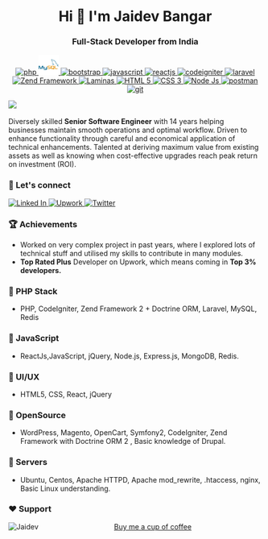 <h1 align="center">Hi 👋 I'm Jaidev Bangar</h1>
<h3 align="center">Full-Stack Developer from India</h3>
<p align="center">
  <a href="https://php.net" target="_blank">
  <img src="https://user-images.githubusercontent.com/5701533/217466363-c4260ba3-8efa-40cc-b1fb-c17b3915731b.png" alt="php" width="60" style="max-width: 100%;">
  </a>
  <a href="https://www.mysql.com/" rel="nofollow"> <img src="https://raw.githubusercontent.com/devicons/devicon/master/icons/mysql/mysql-original-wordmark.svg" alt="mysql" width="40" height="40" style="max-width: 100%;"> </a>
  <a href="https://getbootstrap.com/">
<img src="https://raw.githubusercontent.com/jmnote/z-icons/master/svg/bootstrap.svg" alt="bootstrap" width="40" height="40" style="max-width: 100%;">
  </a>
  <a href="https://www.javascript.com/">
<img src="https://user-images.githubusercontent.com/5701533/217467683-23d09908-23b1-4362-8892-7ea2fb0e5f00.png" alt="javascript" width="40" height="40" style="max-width: 100%;">
  </a>
  <a href="https://reactjs.org/">
<img src="https://user-images.githubusercontent.com/5701533/217467938-4aab0187-c1ef-4fb1-a032-7cceb79eff63.png" alt="reactjs"  height="40" style="max-width: 100%;">
  </a>
  <a href="https://codeigniter.com/">
  <img src="https://user-images.githubusercontent.com/5701533/217468176-b4f5ca48-7bdd-4f3b-a7a8-4a2ff3d99d00.png" alt="codeigniter" height="40" style="max-width: 100%;">
  </a>
  <a href="https://laravel.com/">
  <img src="https://user-images.githubusercontent.com/5701533/217469529-5d4b86d3-42a3-48ad-84e2-097e4aef7d7c.png" alt="laravel" height="40" style="max-width: 100%;">
  </a>
  
  <a href="https://framework.zend.com/">
  <img src="https://user-images.githubusercontent.com/5701533/217469883-ab78b308-c292-4d3c-95da-a62421b21a52.png" alt="Zend Framework" height="40" style="max-width: 100%;">
  </a>
    
  <a href="https://getlaminas.org/">
  <img src="https://user-images.githubusercontent.com/5701533/217470351-a4ee02b7-7439-4838-807a-edb5d7b527a4.png" alt="Laminas" height="40" style="max-width: 100%;">
  </a>

  <a href="https://dev.w3.org/html5/spec-LC/">
  <img src="https://user-images.githubusercontent.com/5701533/217471174-267c08cb-e98b-42d3-98a0-1a663dd9e4c7.png" alt="HTML 5" height="40" style="max-width: 100%;">
  </a>
  <a href="https://www.w3.org/Style/CSS/Overview.en.html">
  <img src="https://user-images.githubusercontent.com/5701533/217471377-08341eac-6dc5-4c81-a7f1-faea8a330cec.png" alt="CSS 3" height="40" style="max-width: 100%;">
  </a>
  <a href="https://nodejs.org">
  <img src="https://user-images.githubusercontent.com/5701533/217471780-5ef7bfe9-9642-43d3-9490-782ec305b8e9.png" alt="Node Js" height="40" style="max-width: 100%;">
  </a>
  <a href="https://postman.com" rel="nofollow"> <img src="https://camo.githubusercontent.com/93b32389bf746009ca2370de7fe06c3b5146f4c99d99df65994f9ced0ba41685/68747470733a2f2f7777772e766563746f726c6f676f2e7a6f6e652f6c6f676f732f676574706f73746d616e2f676574706f73746d616e2d69636f6e2e737667" alt="postman" width="40" height="40" data-canonical-src="https://www.vectorlogo.zone/logos/getpostman/getpostman-icon.svg" style="max-width: 100%;"> </a>
  <a href="https://git-scm.com/" rel="nofollow"> <img src="https://camo.githubusercontent.com/fbfcb9e3dc648adc93bef37c718db16c52f617ad055a26de6dc3c21865c3321d/68747470733a2f2f7777772e766563746f726c6f676f2e7a6f6e652f6c6f676f732f6769742d73636d2f6769742d73636d2d69636f6e2e737667" alt="git" width="40" height="40" data-canonical-src="https://www.vectorlogo.zone/logos/git-scm/git-scm-icon.svg" style="max-width: 100%;"> </a>


</p

![](https://komarev.com/ghpvc/?username=solaxes)

Diversely skilled **Senior Software Engineer** with 14 years helping businesses maintain smooth operations and optimal workflow. Driven to enhance functionality through careful and economical application of technical enhancements. Talented at deriving maximum value from existing assets as well as knowing when cost-effective upgrades reach peak return on investment (ROI).

  ### 🤝 Let's connect
  <p>
  <a href="https://www.linkedin.com/in/jaidevbangar/">
  <img src="https://user-images.githubusercontent.com/5701533/217476218-5b665dce-97c2-41ce-bd23-49245ce6722b.png" alt="Linked In" height="40" style="max-width: 100%;">
  </a>
  
  <a href="https://www.upwork.com/freelancers/jaidevbangar?s=1110580755107926016">
  <img src="https://user-images.githubusercontent.com/5701533/217476537-89bb9cfa-0e06-457d-af71-a1a010adf71c.png" alt="Upwork" height="40" style="max-width: 100%;">
  </a>


  
  <a href="https://twitter.com/jaidev_bangar">
  <img src="https://user-images.githubusercontent.com/5701533/217477193-4b5f6f91-0a57-4001-a028-4661639ec51e.png" alt="Twitter" height="40" style="max-width: 100%;">
  </a>

</p>

  

### 🏆 Achievements
  - Worked on very complex project in past years, where I explored lots of technical stuff and utilised my skills to contribute in many modules.
  - **Top Rated Plus** Developer on Upwork, which means coming in **Top 3% developers.** 

### 🚀 PHP Stack
  - PHP, CodeIgniter, Zend Framework 2 + Doctrine ORM, Laravel, MySQL, Redis

### 🚀 JavaScript
  - ReactJs,JavaScript, jQuery, Node.js, Express.js, MongoDB, Redis.
### 🚀 UI/UX
  - HTML5, CSS, React, jQuery

### 🚀 OpenSource
  - WordPress, Magento, OpenCart, Symfony2, CodeIgniter, Zend Framework with Doctrine ORM 2 , Basic knowledge of Drupal. 

### 🚀 Servers
  - Ubuntu, Centos, Apache HTTPD, Apache mod_rewrite, .htaccess, nginx, Basic Linux understanding.
   

  
### ❤️ Support
<p dir="auto"><a href="https://www.buymeacoffee.com/solaxes" rel="nofollow"> <img align="left" src="https://camo.githubusercontent.com/28aae05a0fba45679e8e27d90609601e249b64a5fe30dfef05495de4f4e318d4/68747470733a2f2f63646e2e6275796d6561636f666665652e636f6d2f627574746f6e732f76322f64656661756c742d79656c6c6f772e706e67" height="50" width="210" alt="Jaidev" data-canonical-src="https://cdn.buymeacoffee.com/buttons/v2/default-yellow.png" style="max-width: 100%;">Buy me a cup of coffee</a></p>

